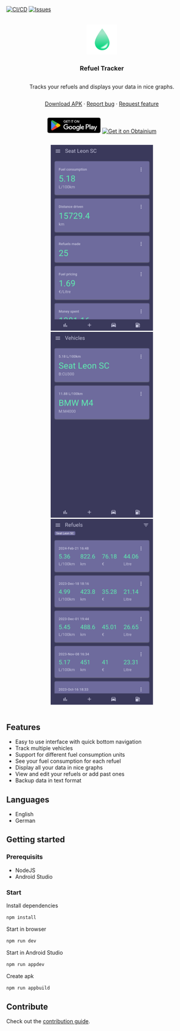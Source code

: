 [![CI/CD][ci-img]][ci-url]
[![Issues][issue-img]][issue-url]

<br />

<div align="center" class="center">
  <a href="https://github.com/MatiasG19/refuel-tracker">
    <img src=".icons/icon.png" alt="Logo" width="80" height="80">
  </a>
</div>

<h3 align="center" class="center">Refuel Tracker</h3>

<div align="center" class="center">
  <p>Tracks your refuels and displays your data in nice graphs.</p>
</div>

<div align="center" class="center">
  <p>
    <a href="https://github.com/MatiasG19/refuel-tracker/releases">Download APK</a>
    ·
    <a href="https://github.com/MatiasG19/refuel-tracker/issues">Report bug</a>
    ·
    <a href="https://github.com/MatiasG19/refuel-tracker/issues">Request feature</a>
  </p>
</div>

<div align="center" class="center">
  <p>
    <a href="https://play.google.com/store/apps/details?id=capacitor.quasar.refueltracker&pcampaignid=pcampaignidMKT-Other-global-all-co-prtnr-py-PartBadge-Mar2515-1"><img width="141" height="41" alt="Get it on Google Play" src=".icons/google-play-badge.png"/></a>
    <a href="https://github.com/ImranR98/Obtainium"><img width="141" height="42" alt="Get it on Obtainium" src="https://raw.githubusercontent.com/ImranR98/Obtainium/main/assets/graphics/badge_obtainium.png"/></a>
  </p>
</div>

<div align="center" class="center">
 <p>
    <img src=".screenshots/MainPage.png" alt="Logo" width="270" height="490">
    <img src=".screenshots/Vehicles.png" alt="Logo" width="270" height="490">
    <img src=".screenshots/Refuels.png" alt="Logo" width="270" height="490">
  </p>
</div>

## Features

- Easy to use interface with quick bottom navigation
- Track multiple vehicles
- Support for different fuel consumption units
- See your fuel consumption for each refuel
- Display all your data in nice graphs
- View and edit your refuels or add past ones
- Backup data in text format

## Languages

- English
- German

## Getting started

### Prerequisits

- NodeJS
- Android Studio

### Start

Install dependencies

```bash
npm install
```

Start in browser

```bash
npm run dev
```

Start in Android Studio

```bash
npm run appdev
```

Create apk

```bash
npm run appbuild
```

## Contribute

Check out the [contribution guide](.docs/Contribute.md).

[ci-img]: https://github.com/MatiasG19/refuel-tracker/actions/workflows/cicd.yml/badge.svg?branch=main
[ci-url]: https://github.com/MatiasG19/refuel-tracker/actions/workflows/cicd.yml
[issue-img]: https://img.shields.io/github/issues/MatiasG19/refuel-tracker
[issue-url]: https://github.com/MatiasG19/refuel-tracker/issues


<style>
.center
{
  display: flex;
  justify-content: center;
  align-items: center;
}
</style>
